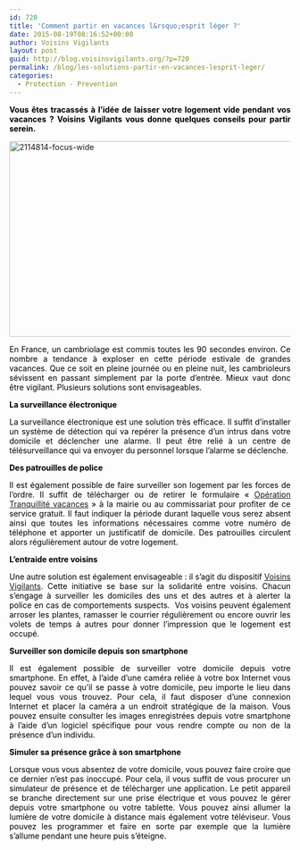 ```yaml
---
id: 720
title: 'Comment partir en vacances l&rsquo;esprit léger ?'
date: 2015-08-19T08:16:52+00:00
author: Voisins Vigilants
layout: post
guid: http://blog.voisinsvigilants.org/?p=720
permalink: /blog/les-solutions-partir-en-vacances-lesprit-leger/
categories:
  - Protection - Prevention
---
```

<p style="text-align: justify;">
  <strong><span style="color: #000000;">Vous êtes tracassés à l&rsquo;idée de laisser votre logement vide pendant vos vacances ? Voisins Vigilants vous donne quelques conseils pour partir serein.</span></strong>
</p>

<p style="text-align: justify;">
  <a href="http://blog.voisinsvigilants.org/wp-content/uploads/2015/08/2114814-focus-wide.jpg"><img class="aligncenter  wp-image-721" src="http://blog.voisinsvigilants.org/wp-content/uploads/2015/08/2114814-focus-wide.jpg" alt="2114814-focus-wide" width="822" height="350" /></a>
</p>

<p style="font-weight: inherit; color: black; text-align: justify;">
  <span style="color: #000000;">En France, un cambriolage est commis toutes les 90 secondes environ. Ce nombre a tendance à exploser en cette période estivale de grandes vacances. Que ce soit en pleine journée ou en pleine nuit, les cambrioleurs sévissent en passant simplement par la porte d&rsquo;entrée. Mieux vaut donc être vigilant. Plusieurs solutions sont envisageables.</span>
</p>

<p style="text-align: justify;">
  <span style="color: #000000;"><strong>La surveillance électronique</strong></span>
</p>

<p style="text-align: justify;">
  <span style="color: #000000;">La surveillance électronique est une solution très efficace. Il suffit d’installer un système de détection qui va repérer la présence d’un intrus dans votre domicile et déclencher une alarme. Il peut être relié à un centre de télésurveillance qui va envoyer du personnel lorsque l’alarme se déclenche.</span>
</p>

<p style="text-align: justify;">
  <span style="color: #000000;"><strong style="font-style: inherit;">Des patrouilles de police</strong></span>
</p>

<p style="text-align: justify;">
  <span style="color: #000000;">Il est également possible de faire surveiller son logement par les forces de l’ordre. Il suffit de télécharger ou de retirer le formulaire &laquo;&nbsp;<a href="http://blog.voisinsvigilants.org/securite/2015/07/31/etre-zen-loperation-tranquillite-vacances/">Opération Tranquillité vacances</a>&nbsp;&raquo; à la mairie ou au commissariat pour profiter de ce service gratuit. Il faut indiquer la période durant laquelle vous serez absent ainsi que toutes les informations nécessaires comme votre numéro de téléphone et apporter un justificatif de domicile. Des patrouilles circulent alors régulièrement autour de votre logement.</span>
</p>

<p style="text-align: justify;">
  <span style="color: #000000;"><strong style="font-style: inherit;">L’entraide entre voisins</strong></span>
</p>

<p style="text-align: justify;">
  <span style="color: #000000;">Une autre solution est également envisageable : il s’agit du dispositif <a href="http://www.voisinsvigilants.org">Voisins Vigilants</a>. Cette initiative se base sur la solidarité entre voisins. Chacun s’engage à surveiller les domiciles des uns et des autres et à alerter la police en cas de comportements suspects.  Vos voisins peuvent également arroser les plantes, ramasser le courrier régulièrement ou encore ouvrir les volets de temps à autres pour donner l’impression que le logement est occupé.</span>
</p>

<p style="text-align: justify;">
  <span style="color: #000000;"><strong style="font-style: inherit;">Surveiller son domicile depuis son smartphone<br /> </strong></span>
</p>

<p style="text-align: justify;">
  <span style="color: #000000;">Il est également possible de surveiller votre domicile depuis votre smartphone. En effet, à l’aide d’une caméra reliée à votre box Internet vous pouvez savoir ce qu’il se passe à votre domicile, peu importe le lieu dans lequel vous vous trouvez. Pour cela, il faut disposer d’une connexion Internet et placer la caméra a un endroit stratégique de la maison. Vous pouvez ensuite consulter les images enregistrées depuis votre smartphone à l’aide d’un logiciel spécifique pour vous rendre compte ou non de la présence d&rsquo;un individu.</span>
</p>

<p style="text-align: justify;">
  <span style="color: #000000;"><strong style="font-style: inherit;">Simuler sa présence grâce à son smartphone</strong></span>
</p>

<p style="text-align: justify;">
  <span style="color: #000000;">Lorsque vous vous absentez de votre domicile, vous pouvez faire croire que ce dernier n’est pas inoccupé. Pour cela, il vous suffit de vous procurer un simulateur de présence et de télécharger une application. Le petit appareil se branche directement sur une prise électrique et vous pouvez le gérer depuis votre smartphone ou votre tablette. Vous pouvez ainsi allumer la lumière de votre domicile à distance mais également votre téléviseur. Vous pouvez les programmer et faire en sorte par exemple que la lumière s’allume pendant une heure puis s’éteigne.</span>
</p>
